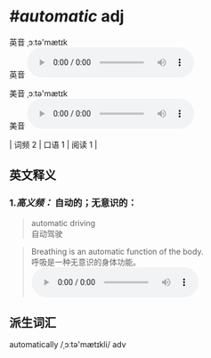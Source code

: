 # ***\#automatic*** adj
英音 ˌɔːtə'mætɪk  
英音
<audio src="./media/automatic-B.aac" controls="controls"></audio>

美音 ˌɔːtə'mætɪk  
美音
<audio src="./media/automatic.aac" controls="controls"></audio>



| 词频 2 | 口语 1 | 阅读 1 |  

英文释义
---
### 1.*高义频：* **自动的；无意识的：**  

 > automatic driving  
 > 自动驾驶    

 > Breathing is an automatic function of the body.   
 > 呼吸是一种无意识的身体功能。    
<audio src="./media/2-automatic.aac" controls="controls"></audio>


派生词汇
---
automatically /ˌɔːtə'mætɪkli/ adv   

